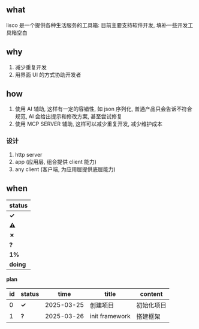 ## what

lisco 是一个提供各种生活服务的工具箱:
目前主要支持软件开发, 填补一些开发工具箱空白 

## why

1. 减少重复开发
2. 用界面 UI 的方式协助开发者

## how

1. 使用 AI 辅助, 这样有一定的容错性, 如 json 序列化, 普通产品只会告诉不符合规范, AI 会给出提示和修改方案, 甚至尝试修复
2. 使用 MCP SERVER 辅助, 这样可以减少重复开发, 减少维护成本

### 设计

1. http server 
2. app  (应用层, 组合提供 client 能力) 
3. any  client (客户端, 为应用层提供底层能力) 

## when

| status    | 
|-----------|
| **✓**     |  
| **⚠**     |  
| **✗**     |
| **?**     |
| **1%**    |
| **doing** |


**plan**

| id | status | time       | title          | content |
|----|--------|------------|----------------|---------|
| 0  | **✓**  | 2025-03-25 | 创建项目           | 初始化项目   |
| 1  | **?**  | 2025-03-26 | init framework | 搭建框架    |







